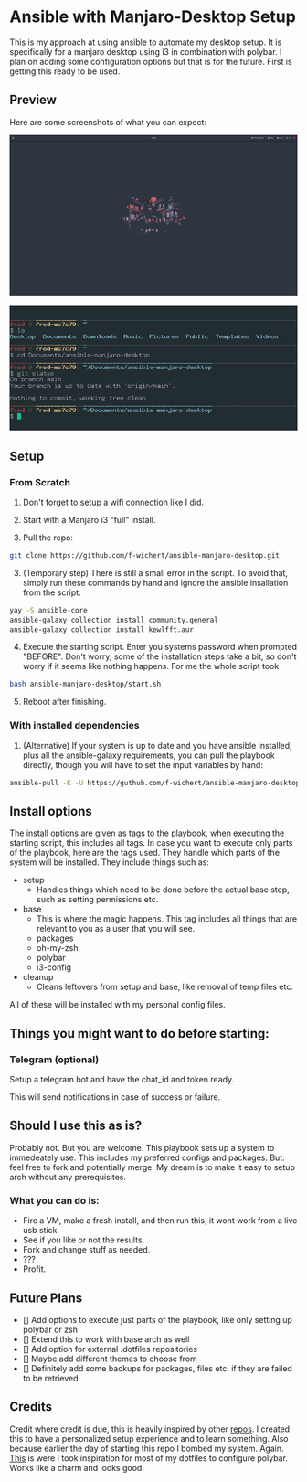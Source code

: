 # Ansible with Manjaro-Desktop Setup
This is my approach at using ansible to automate my desktop setup. It is specifically for a manjaro desktop using i3 in combination with polybar. I plan on adding some configuration options but that is for the future. First is getting this ready to be used.


## Preview
Here are some screenshots of what you can expect:

![Desktop Preview](https://github.com/f-wichert/ansible-manjaro-desktop/blob/main/res/desktop_preview.png?raw=true)

![ZSH Preview](https://github.com/f-wichert/ansible-manjaro-desktop/blob/main/res/zsh_theme.png?raw=true)


## Setup
### From Scratch
1. Don't forget to setup a wifi connection like I did.

2. Start with a Manjaro i3 "full" install.

3. Pull the repo:
```bash
git clone https://github.com/f-wichert/ansible-manjaro-desktop.git
```

3. (Temporary step) There is still a small error in the script. To avoid that, simply run these commands by hand and ignore the ansible insallation from the script:
```bash
yay -S ansible-core
ansible-galaxy collection install community.general
ansible-galaxy collection install kewlfft.aur
```

4. Execute the starting script. Enter you systems password when prompted "BEFORE". Don't worry, some of the installation steps take a bit, so don't worry if it seems like nothing happens. For me the whole script took 
```bash
bash ansible-manjaro-desktop/start.sh
```

5. Reboot after finishing.


### With installed dependencies
1. (Alternative) If your system is up to date and you have ansible installed, plus all the ansible-galaxy requirements, you can pull the playbook directly, though you will have to set the input variables by hand:
```bash
ansible-pull -K -U https://guthub.com/f-wichert/ansible-manjaro-desktop -e user_login={{ your_username }} --tags "packages,oh-my-zsh,i3,polybar"
```


## Install options
The install options are given as tags to the playbook, when executing the starting script, this includes all tags. In case you want to execute only parts of the playbook, here are the tags used. They handle which parts of the system will be installed. They include things such as:

- setup
    - Handles things which need to be done before the actual base step, such as setting permissions etc.
- base
    - This is where the magic happens. This tag includes all things that are relevant to you as a user that you will see.
    - packages
    - oh-my-zsh
    - polybar
    - i3-config
- cleanup 
    - Cleans leftovers from setup and base, like removal of temp files etc.

All of these will be installed with my personal config files. 



## Things you might want to do before starting:

### Telegram (optional)
Setup a telegram bot and have the chat_id and token ready.

This will send notifications in case of success or failure.


## Should I use this as is?
Probably not. But you are welcome. This playbook sets up a system to immedeately use. This includes my preferred configs and packages. But: feel free to fork and potentially merge. My dream is to make it easy to setup arch without any prerequisites.


### What you can do is:
- Fire a VM, make a fresh install, and then run this, it wont work from a live usb stick
- See if you like or not the results.
- Fork and change stuff as needed.
- ???
- Profit.


## Future Plans
- [] Add options to execute just parts of the playbook, like only setting up polybar or zsh
- [] Extend this to work with base arch as well
- [] Add option for external .dotfiles repositories
- [] Maybe add different themes to choose from
- [] Definitely add some backups for packages, files etc. if they are failed to be retrieved


## Credits
Credit where credit is due, this is heavily inspired by other [repos](https://github.com/jothi-prasath/archlinux-playbook?tab=readme-ov-file). I created this to have a personalized setup experience and to learn something. Also because earlier the day of starting this repo I bombed my system. Again.
[This](https://github.com/j-milkovits/.dotfiles/tree/main) is were I took inspiration for most of my dotfiles to configure polybar. Works like a charm and looks good. 

